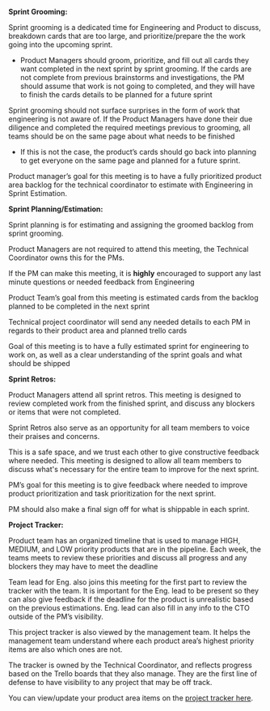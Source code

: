 **Sprint Grooming:**

Sprint grooming is a dedicated time for Engineering and Product to discuss, breakdown cards that are too large, and prioritize/prepare the the work going into the upcoming sprint.

* Product Managers should groom, prioritize, and fill out all cards they want completed in the next sprint by sprint grooming. If the cards are not complete from previous brainstorms and investigations, the PM should assume that work is not going to completed, and they will have to finish the cards details to be planned for a future sprint

Sprint grooming should not surface surprises in the form of work that engineering is not aware of. If the Product Managers have done their due diligence and completed the required meetings previous to grooming, all teams should be on the same page about what needs to be finished

* If this is not the case, the product’s cards should go back into planning to get everyone on the same page and planned for a future sprint.

Product manager’s goal for this meeting is to have a fully prioritized product area backlog for the technical coordinator to estimate with Engineering in Sprint Estimation. 

**Sprint Planning/Estimation:**

Sprint planning is for estimating and assigning the groomed backlog from sprint grooming.

Product Managers are not required to attend this meeting, the Technical Coordinator owns this for the PMs. 

If the PM can make this meeting, it is **highly** encouraged to support any last minute questions or needed feedback from Engineering


Product Team’s goal from this meeting is estimated cards from the backlog planned to be completed in the next sprint

Technical project coordinator will send any needed details to each PM in regards to their product area and planned trello cards

Goal of this meeting is to have a fully estimated sprint for engineering to work on, as well as a clear understanding of the sprint goals and what should be shipped

**Sprint Retros:**

Product Managers attend all sprint retros. This meeting is designed to review completed work from the finished sprint, and discuss any blockers or items that were not completed.

Sprint Retros also serve as an opportunity for all team members to voice their praises and concerns.

This is a safe space, and we trust each other to give constructive feedback where needed. This meeting is designed to allow all team members to discuss what's necessary for the entire team to improve for the next sprint.

PM’s goal for this meeting is to give feedback where needed to improve product prioritization and task prioritization for the next sprint.

PM should also make a final sign off for what is shippable in each sprint.

**Project Tracker:**

Product team has an organized timeline that is used to manage HIGH, MEDIUM, and LOW priority products that are in the pipeline. Each week, the teams meets to review these priorities and discuss all progress and any blockers they may have to meet the deadline

Team lead for Eng. also joins this meeting for the first part to review the tracker with the team. It is important for the Eng. lead to be present so they can also give feedback if the deadline for the product is unrealistic based on the previous estimations. Eng. lead can also fill in any info to the CTO outside of the PM’s visibility. 

This project tracker is also viewed by the management team. It helps the management team understand where each product area’s highest priority items are also which ones are not. 

The tracker is owned by the Technical Coordinator, and reflects progress based on the Trello boards that they also manage. They are the first line of defense to have visibility to any project that may be off track. 

You can view/update your product area items on the [project tracker here](https://paper.dropbox.com/doc/Project-Tracker-9SUaW4bfBfHAJceJJlofd).
